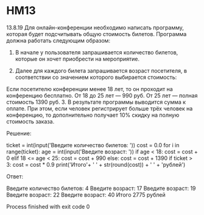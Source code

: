 # HM13
13.8.19
Для онлайн-конференции необходимо написать программу, которая будет подсчитывать общую стоимость билетов. Программа должна работать следующим образом:

1. В начале у пользователя запрашивается количество билетов, которые он хочет приобрести на мероприятие.

2. Далее для каждого билета запрашивается возраст посетителя, в соответствии со значением которого выбирается стоимость:

Если посетителю конференции менее 18 лет, то он проходит на конференцию бесплатно.
От 18 до 25 лет — 990 руб.
От 25 лет — полная стоимость 1390 руб.
3. В результате программы выводится сумма к оплате. При этом, если человек регистрирует больше трёх человек на конференцию, то дополнительно получает 10% скидку на полную стоимость заказа.

Решение:

ticket = int(input('Введите количество билетов: '))
cost = 0.0
for i in range(ticket):
      age = int(input('Введите возраст: '))
      if age < 18:
          cost = cost + 0
      elif 18 <= age < 25:
            cost = cost + 990
      else: cost = cost + 1390
      if ticket > 3:
            cost = cost * 0.9
print('Итого'+ ' ' + str(round(cost)) + ' ' + 'рублей')

Ответ:

Введите количество билетов: 4
Введите возраст: 17
Введите возраст: 19
Введите возраст: 22
Введите возраст: 40
Итого 2775 рублей

Process finished with exit code 0
